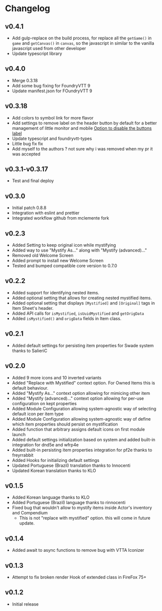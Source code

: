 # Changelog

## v0.4.1

- Add gulp-replace on the build process, for replace all the `getGame()` in `game` and `getCanvas()` in `canvas`, so the javascript in similar to the vanilla javascript used from other developer
- Update typescript library
## v0.4.0

- Merge 0.3.18
- Add some bug fixing for FoundryVTT 9
- Update manifest.json for FOundryVTT 9
## v0.3.18

- Add colors to symbol link for more flavor
- Add settings to remove label on the header button by default for a better management of little monitor and mobile [Option to disable the buttons label](https://github.com/League-of-Foundry-Developers/foundryvtt-forien-unidentified-items/issues/14)
- Update typescript and foundryvtt-types
- Little bug fix fix
- Add myself to the authors ? not sure why i was removed when my pr it was accepted

## v0.3.1-v0.3.17

- Test and final deploy
## v0.3.0

- Initial patch 0.8.8
- Integration with eslint and prettier
- Integrated workflow github from mclemente fork
## v0.2.3

* Added Setting to keep original icon while mystifying
* Added way to use "Mystify As…" along with "Mystify (advanced)…"
* Removed old Welcome Screen
* Added prompt to install new Welcome Screen
* Tested and bumped compatible core version to 0.7.0

## v0.2.2

* Added support for identifying nested items.
* Added optional setting that allows for creating nested mystified items.
* Added optional setting that displays `[Mystified]` and `[Original]` tags in Item Sheet's header.
* Added API calls for `isMystified`, `isUuidMystified` and `getOrigData`
* Added `isMystified()` and `origData` fields in Item class. 

## v0.2.1

* Added default settings for persisting item properties for Swade system thanks to SalieriC

## v0.2.0

* Added 9 more icons and 10 inverted variants
* Added "Replace with Mystified" context option. For Owned Items this is default behaviour.
* Added "Mystify As…" context option allowing for mimicing other item
* Added "Mystify (advanced)…" context option allowing for per-use configuration on kept properties
* Added Module Configuration allowing system-agnostic way of selecting default icon per item type
* Added Module Configuration allowing system-agnostic way of define which item properties should persist on mystification
* Added function that arbitrary assigns default icons on first module launch
* Added default settings initialization based on system and added built-in integration for dnd5e and wfrp4e
* Added built-in persisting item properties integration for pf2e thanks to freyrrabbit
* Added Hooks for initializing default settings
* Updated Portuguese (Brazil) translation thanks to Innocenti
* Updated Korean translation thanks to KLO

## v0.1.5

* Added Korean language thanks to KLO
* Added Portuguese (Brazil) language thanks to rinnocenti
* Fixed bug that wouldn't allow to mystify items inside Actor's inventory and Compendium
  * This is not "replace with mystified" option. this will come in future update. 


## v0.1.4

* Added await to async functions to remove bug with VTTA Iconizer

## v0.1.3

* Attempt to fix broken render Hook of extended class in FireFox 75+

## v0.1.2

* Initial release
